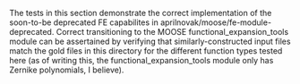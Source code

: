 The tests in this section demonstrate the correct implementation of the soon-to-be deprecated FE capabilites in aprilnovak/moose/fe-module-deprecated. Correct transitioning to the MOOSE functional_expansion_tools module can be assertained by verifying that similarly-constructed input files match the gold files in this directory for the different function types tested here (as of writing this, the functional_expansion_tools module only has Zernike polynomials, I believe).
